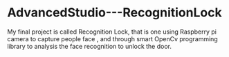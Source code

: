 # AdvancedStudio---RecognitionLock
My final project is called Recognition Lock, that is one using Raspberry pi camera to capture people face , and through smart OpenCv programming library to analysis the face recognition to  unlock the door.
